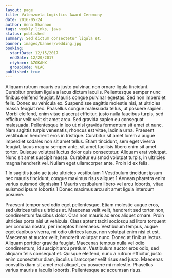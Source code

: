 ```yaml
---
layout: page
title: Valenzuela Logistics Award Ceremony
date: 2016-05-24
author: Anna Shannon
tags: weekly links, java
status: published
summary: Sed dictum consectetur ligula et.
banner: images/banner/wedding.jpg
booking:
  startDate: 12/15/2017
  endDate: 12/20/2017
  ctyhocn: AZOKAHX
  groupCode: VLAC
published: true
---
```

Aliquam rutrum mauris eu justo pulvinar, non ornare ligula tincidunt. Curabitur pretium ligula a lacus dictum iaculis. Pellentesque semper nunc finibus eleifend feugiat. Mauris congue pulvinar egestas. Sed non imperdiet felis. Donec eu vehicula ex. Suspendisse sagittis molestie nisi, at ultricies massa feugiat nec. Phasellus congue malesuada tellus, ut posuere sapien. Morbi eleifend, enim vitae placerat efficitur, justo nulla faucibus turpis, sed efficitur velit velit sit amet arcu. Sed gravida sapien eu consequat malesuada.
Pellentesque in leo ut nisl gravida fermentum sit amet et nunc. Nam sagittis turpis venenatis, rhoncus est vitae, lacinia urna. Praesent vestibulum hendrerit eros in tristique. Curabitur sit amet lorem a augue imperdiet sodales non sit amet tellus. Etiam tincidunt, sem eget viverra feugiat, lacus magna semper ante, sit amet facilisis libero enim sit amet tortor. Quisque volutpat luctus dolor quis consectetur. Aliquam erat volutpat. Nunc sit amet suscipit massa. Curabitur euismod volutpat turpis, in ultricies magna hendrerit vel. Nullam eget ullamcorper ante. Proin id ex felis.

1 In sagittis justo ac justo ultricies vestibulum
1 Vestibulum tincidunt ipsum nec mauris tincidunt, congue maximus risus aliquet
1 Aenean pharetra enim varius euismod dignissim
1 Mauris vestibulum libero vel arcu lobortis, vitae euismod ipsum lobortis
1 Donec maximus arcu sit amet ligula interdum posuere.

Praesent tempor sed odio eget pellentesque. Etiam molestie augue eros, sed ultrices tellus ultricies at. Maecenas velit velit, hendrerit sed tortor non, condimentum faucibus dolor. Cras non mauris ac eros aliquet ornare. Proin ultricies porta nisl ut vehicula. Class aptent taciti sociosqu ad litora torquent per conubia nostra, per inceptos himenaeos. Vestibulum tempus, augue eget dapibus viverra, mi odio ultrices lacus, non volutpat enim nisi et est. Maecenas at auctor velit, hendrerit volutpat nunc. Donec at finibus lectus. Aliquam porttitor gravida feugiat. Maecenas tempus nulla vel odio condimentum, id suscipit arcu pretium. Vestibulum auctor eros odio, sed aliquam felis consequat et. Quisque eleifend, nunc a rutrum efficitur, justo enim consectetur diam, iaculis ullamcorper velit risus sed justo. Maecenas convallis diam sit amet erat aliquet, eu posuere mi molestie. Phasellus varius mauris a iaculis lobortis. Pellentesque ac accumsan risus.
